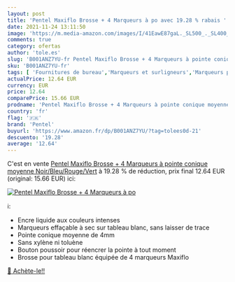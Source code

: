 ```yaml
---
layout: post
title: 'Pentel Maxiflo Brosse + 4 Marqueurs à po avec 19.28 % rabais '
date: 2021-11-24 13:11:50
image: 'https://m.media-amazon.com/images/I/41EawE87gaL._SL500_._SL400_.jpg'
comments: true
category: ofertas
author: 'tole.es'
slug: 'B001ANZ7YU-fr Pentel Maxiflo Brosse + 4 Marqueurs à pointe conique...'
sku: 'B001ANZ7YU-fr'
tags: [ 'Fournitures de bureau','Marqueurs et surligneurs','Marqueurs pour tableaux blancs','pentel','Écriture', ]
actualPrice: 12.64 EUR
currency: EUR
price: 12.64
comparePrice: 15.66 EUR
prodname: 'Pentel Maxiflo Brosse + 4 Marqueurs à pointe conique moyenne Noir/Bleu/Rouge/Vert'
country: 'fr'
flag: '🇫🇷'
brand: 'Pentel'
buyurl: 'https://www.amazon.fr/dp/B001ANZ7YU/?tag=tolees0d-21'
descuento: '19.28'
average: '12.64'
---
```


C'est en vente [Pentel Maxiflo Brosse + 4 Marqueurs à pointe conique moyenne Noir/Bleu/Rouge/Vert](https://www.amazon.fr/dp/B001ANZ7YU/?tag=tolees0d-21)  à  19.28 % de réduction, prix final  12.64 EUR (original: 15.66 EUR) ici:

[![Pentel Maxiflo Brosse + 4 Marqueurs à po](https://m.media-amazon.com/images/I/41EawE87gaL._SL500_._SL400_.jpg)](https://www.amazon.fr/dp/B001ANZ7YU/?tag=tolees0d-21)

ℹ️:

- Encre liquide aux couleurs intenses
- Marqueurs effaçable à sec sur tableau blanc, sans laisser de trace
- Pointe conique moyenne de 4mm
- Sans xylène ni toluène
- Bouton poussoir pour réencrer la pointe à tout moment
- Brosse pour tableau blanc équipée de 4 marqueurs Maxiflo

[🛒 Achète-le!!](https://www.amazon.fr/dp/B001ANZ7YU/?tag=tolees0d-21)
